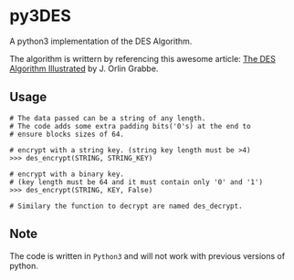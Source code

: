 # py3DES
A python3 implementation of the DES Algorithm.

The algorithm is writtern by referencing this awesome article: [The DES Algorithm Illustrated](http://page.math.tu-berlin.de/~kant/teaching/hess/krypto-ws2006/des.htm) by J. Orlin Grabbe.


## Usage
```
# The data passed can be a string of any length.
# The code adds some extra padding bits('0's) at the end to
# ensure blocks sizes of 64.

# encrypt with a string key. (string key length must be >4)
>>> des_encrypt(STRING, STRING_KEY)

# encrypt with a binary key.
# (key length must be 64 and it must contain only '0' and '1')
>>> des_encrypt(STRING, KEY, False)

# Similary the function to decrypt are named des_decrypt.

```
## Note

The code is written in `Python3` and will not work with previous versions of python.
